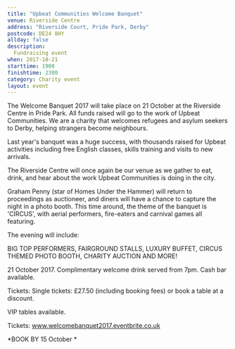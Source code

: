 ```yaml
---
title: "Upbeat Communities Welcome Banquet"
venue: Riverside Centre
address: "Riverside Court, Pride Park, Derby"
postcode: DE24 8HY
allday: false
description: 
  Fundraising event
when: 2017-10-21
starttime: 1900
finishtime: 2300
category: Charity event
layout: event
---
```


The Welcome Banquet 2017 will take place on 21 October at the Riverside Centre in Pride Park. All funds raised will go to the work of Upbeat Communities. We are a charity that welcomes refugees and asylum seekers to Derby, helping strangers become neighbours.

Last year's banquet was a huge success, with thousands raised for Upbeat activities including free English classes, skills training and visits to new arrivals.

The Riverside Centre will once again be our venue as we gather to eat, drink, and hear about the work Upbeat Communities is doing in the city.

Graham Penny (star of Homes Under the Hammer) will return to proceedings as auctioneer, and diners will have a chance to capture the night in a photo booth. This time around, the theme of the banquet is 'CIRCUS', with aerial performers, fire-eaters and carnival games all featuring.

The evening will include:

BIG TOP PERFORMERS, FAIRGROUND STALLS, LUXURY BUFFET, CIRCUS THEMED PHOTO BOOTH, CHARITY AUCTION AND MORE!

21 October 2017. Complimentary welcome drink served from 7pm. Cash bar available.

Tickets: Single tickets: £27.50 (including booking fees) or book a table at a discount.

VIP tables available.

Tickets: <a href="www.welcomebanquet2017.eventbrite.co.uk" target="_blank">www.welcomebanquet2017.eventbrite.co.uk</a>

*BOOK BY 15 October *
